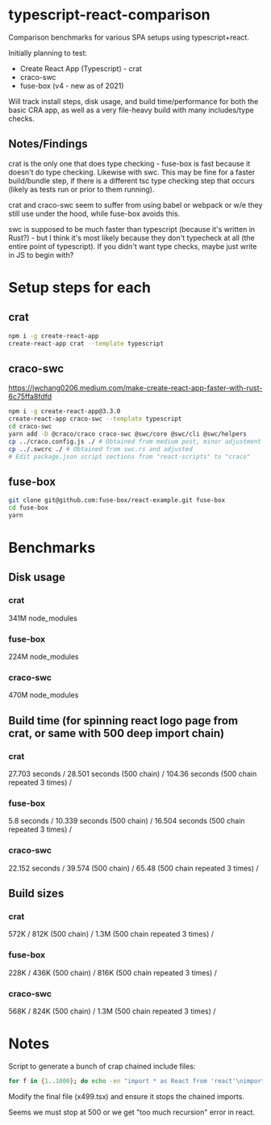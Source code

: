 # typescript-react-comparison

Comparison benchmarks for various SPA setups using typescript+react.

Initially planning to test:

- Create React App (Typescript) - crat
- craco-swc
- fuse-box (v4 - new as of 2021)

Will track install steps, disk usage, and build time/performance for
both the basic CRA app, as well as a very file-heavy build with many
includes/type checks.

## Notes/Findings
crat is the only one that does type checking - fuse-box is fast because
it doesn't do type checking.  Likewise with swc.  This may be fine for
a faster build/bundle step, if there is a different tsc type checking
step that occurs (likely as tests run or prior to them running).

crat and craco-swc seem to suffer from using babel or webpack or w/e
they still use under the hood, while fuse-box avoids this.

swc is supposed to be much faster than typescript (because it's
written in Rust?) - but I think it's most likely because they don't
typecheck at all (the entire point of typescript).  If you didn't want
type checks, maybe just write in JS to begin with?


# Setup steps for each
## crat

```sh
npm i -g create-react-app
create-react-app crat --template typescript
```

## craco-swc
https://jwchang0206.medium.com/make-create-react-app-faster-with-rust-6c75ffa8fdfd

```sh
npm i -g create-react-app@3.3.0
create-react-app craco-swc --template typescript
cd craco-swc
yarn add -D @craco/craco craco-swc @swc/core @swc/cli @swc/helpers
cp ../craco.config.js ./ # Obtained from medium post, minor adjustment required
cp ../.swcrc ./ # Obtained from swc.rs and adjusted
# Edit package.json script sections from "react-scripts" to "craco"
```

## fuse-box

```sh
git clone git@github.com:fuse-box/react-example.git fuse-box
cd fuse-box
yarn
```


# Benchmarks

## Disk usage
### crat
341M node_modules

### fuse-box
224M node_modules

### craco-swc
470M node_modules

## Build time (for spinning react logo page from crat, or same with 500 deep import chain)
### crat
27.703 seconds /
28.501 seconds (500 chain) /
104.36 seconds (500 chain repeated 3 times) /

### fuse-box
5.8 seconds /
10.339 seconds (500 chain) /
16.504 seconds (500 chain repeated 3 times) /

### craco-swc
22.152 seconds /
39.574 (500 chain) /
65.48 (500 chain repeated 3 times) /

## Build sizes
### crat
572K /
812K (500 chain) /
1.3M (500 chain repeated 3 times) /

### fuse-box
228K /
436K (500 chain) /
816K (500 chain repeated 3 times) /

### craco-swc
568K /
824K (500 chain) /
1.3M (500 chain repeated 3 times) /

# Notes

Script to generate a bunch of crap chained include files:

```sh
for f in {1..1000}; do echo -en "import * as React from 'react'\nimport X from './x$(echo $f+1|bc -q)'\nexport default class Y extends React.Component {render() { return <span><X />$f</span>; }}\n" > x$f.tsx; done
```

Modify the final file (x499.tsx) and ensure it stops the chained imports.

Seems we must stop at 500 or we get "too much recursion" error in react.
